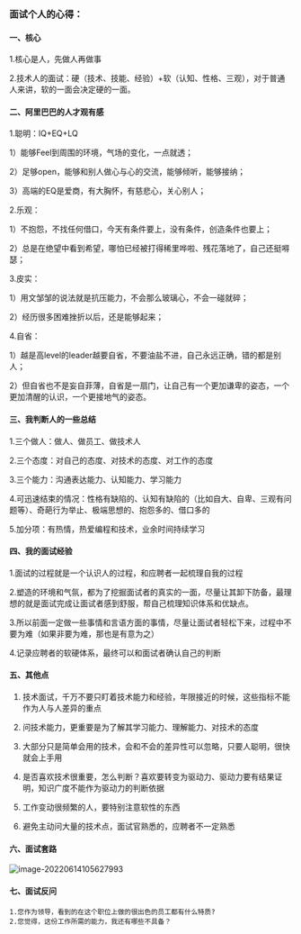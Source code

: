 

### 面试个人的心得：



#### 一、核心

1.核心是人，先做人再做事

2.技术人的面试：硬（技术、技能、经验）+软（认知、性格、三观），对于普通人来讲，软的一面会决定硬的一面。



#### 二、阿里巴巴的人才观有感

1.聪明：IQ+EQ+LQ

1）能够Feel到周围的环境，气场的变化，一点就透；

2）足够open，能够和别人做心与心的交流，能够倾听，能够接纳；

3）高端的EQ是爱商，有大胸怀，有慈悲心，关心别人；

2.乐观：

1）不抱怨，不找任何借口，今天有条件要上，没有条件，创造条件也要上；

2）总是在绝望中看到希望，哪怕已经被打得稀里哗啦、残花落地了，自己还挺嘚瑟；

3.皮实：

1）用文邹邹的说法就是抗压能力，不会那么玻璃心，不会一碰就碎；

2）经历很多困难挫折以后，还是能够起来；

4.自省：

1）越是高level的leader越要自省，不要油盐不进，自己永远正确，错的都是别人；

2）但自省也不是妄自菲薄，自省是一扇门，让自己有一个更加谦卑的姿态，一个更加清醒的认识，一个更接地气的姿态。

#### 三、我判断人的一些总结

1.三个做人：做人、做员工、做技术人

2.三个态度：对自己的态度、对技术的态度、对工作的态度

3.三个能力：沟通表达能力、认知能力、学习能力

4.可迅速结束的情况：性格有缺陷的、认知有缺陷的（比如自大、自卑、三观有问题等）、奇葩行为举止、极端思想的、抱怨多的、借口多的

5.加分项：有热情，热爱编程和技术，业余时间持续学习

#### 四、我的面试经验

1.面试的过程就是一个认识人的过程，和应聘者一起梳理自我的过程

2.塑造的环境和气氛，都为了挖掘面试者的真实的一面，尽量让其卸下防备，最理想的就是面试完成让面试者感到舒服，帮自己梳理知识体系和优缺点。

3.所以前面一定做一些事情和言语方面的事情，尽量让面试者轻松下来，过程中不要为难（如果非要为难，那也是有意为之）

4.记录应聘者的软硬体系，最终可以和面试者确认自己的判断

#### 五、其他点

1. 技术面试，千万不要只盯着技术能力和经验，年限接近的时候，这些指标不能作为人与人差异的重点

2. 问技术能力，更重要是为了解其学习能力、理解能力、对技术的态度

3. 大部分只是简单会用的技术，会和不会的差异性可以忽略，只要人聪明，很快就会上手用

4. 是否喜欢技术很重要，怎么判断？喜欢要转变为驱动力、驱动力要有结果证明，知识广度不能作为驱动力的判断依据

5. 工作变动很频繁的人，要特别注意软性的东西

6. 避免主动问大量的技术点，面试官熟悉的，应聘者不一定熟悉



#### 六、面试套路

![image-20220614105627993](../AppData/Roaming/Typora/typora-user-images/image-20220614105627993.png)

#### 七、面试反问

```
1.您作为领导，看到的在这个职位上做的很出色的员工都有什么特质?
2.您觉得，这份工作所需的能力，我还有哪些不具备？
```

